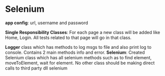 # Selenium
**app config**: url, username and password

**Single Responsibility Classes**:  For each page a new class will be added like Home, Login. All tests related to that page will go in that class.

**Logger** class which has methods to log msgs to file and also print log to console. Contains 2 main methods info and error. 
**Selenium**: Created Selenium class which has all selenium methods such as to find element, moveToElement, wait for element. No other class should be making direct calls to third party dll selenium
